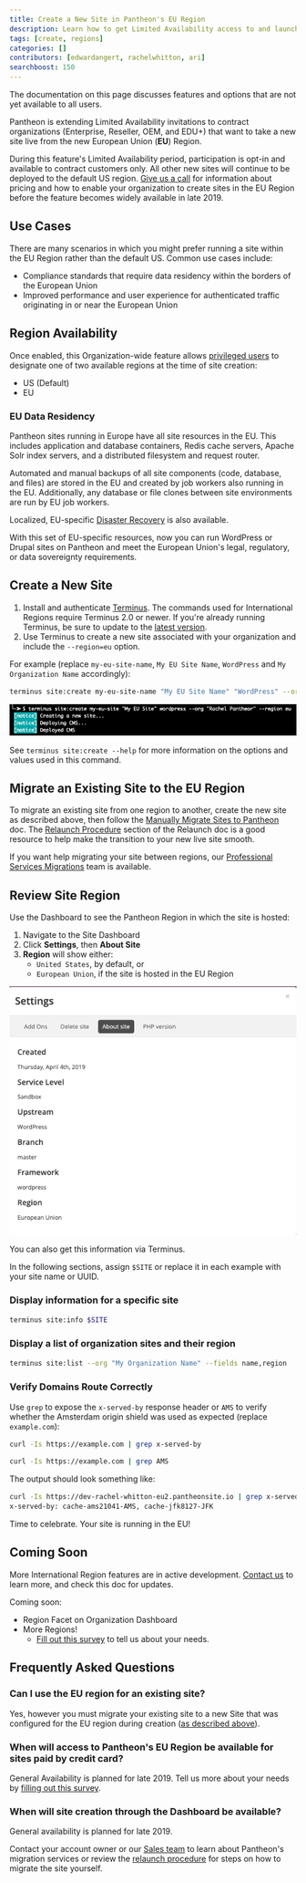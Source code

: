 ```yaml
---
title: Create a New Site in Pantheon's EU Region
description: Learn how to get Limited Availability access to and launch sites in Pantheon's European Union Region.
tags: [create, regions]
categories: []
contributors: [edwardangert, rachelwhitton, ari]
searchboost: 150
---
```


<Alert title="Limited Availability" type="info" markdown="1">
The documentation on this page discusses features and options that are not yet available to all users.
</Alert>

Pantheon is extending Limited Availability invitations to contract organizations (Enterprise, Reseller, OEM, and EDU+) that want to take a new site live from the new European Union (**EU**) Region.

During this feature's Limited Availability period, participation is opt-in and available to contract customers only. All other new sites will continue to be deployed to the default US region. [Give us a call](https://pantheon.io/contact-us) for information about pricing and how to enable your organization to create sites in the EU Region before the feature becomes widely available in late 2019.

## Use Cases
There are many scenarios in which you might prefer running a site within the EU Region rather than the default US. Common use cases include:

* Compliance standards that require data residency within the borders of the European Union
* Improved performance and user experience for authenticated traffic originating in or near the European Union

## Region Availability
Once enabled, this Organization-wide feature allows [privileged users](/docs/change-management/#organizations-roles-and-permissions) to designate one of two available regions at the time of site creation:

* US (Default)
* EU

### EU Data Residency

Pantheon sites running in Europe have all site resources in the EU. This includes application and database containers, Redis cache servers, Apache Solr index servers, and a distributed filesystem and request router.

Automated and manual backups of all site components (code, database, and files) are stored in the EU and created by job workers also running in the EU. Additionally, any database or file clones between site environments are run by EU job workers.

Localized, EU-specific [Disaster Recovery](/docs/disaster-recovery/) is also available.

With this set of EU-specific resources, now you can run WordPress or Drupal sites on Pantheon and meet the European Union's legal, regulatory, or data sovereignty requirements.

## Create a New Site

1. Install and authenticate [Terminus](/docs/terminus/). The commands used for International Regions require Terminus 2.0 or newer. If you're already running Terminus, be sure to update to the [latest version](/docs/terminus/updates/).
1. Use Terminus to create a new site associated with your organization and include the `--region=eu` option.

 For example (replace `my-eu-site-name`, `My EU Site Name`, `WordPress` and `My Organization Name` accordingly):

 ```bash
 terminus site:create my-eu-site-name "My EU Site Name" "WordPress" --org "My Organization Name" --region eu
 ```

  ![terminus site:create my-eu-site "My EU Site" "WordPress" --org "Rachel Pantheor" --region eu](/source/docs/assets/images/create-site-eu.png)

  See `terminus site:create --help` for more information on the options and values used in this command.

## Migrate an Existing Site to the EU Region
To migrate an existing site from one region to another, create the new site as described above, then follow the [Manually Migrate Sites to Pantheon](/docs/migrate-manual/#import-your-code) doc. The [Relaunch Procedure](/docs/relaunch/#relaunch-procedure) section of the Relaunch doc is a good resource to help make the transition to your new live site smooth.

If you want help migrating your site between regions, our [Professional Services Migrations](https://pantheon.io/professional-services) team is available.

## Review Site Region

Use the Dashboard to see the Pantheon Region in which the site is hosted:

1.  Navigate to the Site Dashboard
1.  Click **Settings**, then **About Site**
1.  **Region** will show either:
    - `United States`, by default, or
    - `European Union`, if the site is hosted in the EU Region

![Site Dashboard > Settings > About Site > Region: European Union](/source/docs/assets/images/settings-about-site-region-eu.png)

You can also get this information via Terminus.

In the following sections, assign `$SITE` or replace it in each example with your site name or UUID.

### Display information for a specific site

```bash
terminus site:info $SITE
```

### Display a list of organization sites and their region

```bash
terminus site:list --org "My Organization Name" --fields name,region
```

### Verify Domains Route Correctly
Use `grep` to expose the `x-served-by` response header or `AMS` to verify whether the Amsterdam origin shield was used as expected (replace `example.com`):

```bash
curl -Is https://example.com | grep x-served-by
```

```bash
curl -Is https://example.com | grep AMS
```

The output should look something like:

```bash
curl -Is https://dev-rachel-whitton-eu2.pantheonsite.io | grep x-served-by
x-served-by: cache-ams21041-AMS, cache-jfk8127-JFK
```

Time to celebrate. Your site is running in the EU!

## Coming Soon

More International Region features are in active development. [Contact us](https://pantheon.io/contact-us) to learn more, and check this doc for updates.

Coming soon:

  - Region Facet on Organization Dashboard
  - More Regions!
    - [Fill out this survey](https://www.getfeedback.com/r/hkR9uTAJ) to tell us about your needs.

## Frequently Asked Questions
### Can I use the EU region for an existing site?
Yes, however you must migrate your existing site to a new Site that was configured for the EU region during creation ([as described above](#create-a-new-site)).

### When will access to Pantheon's EU Region be available for sites paid by credit card?
General Availability is planned for late 2019. Tell us more about your needs by [filling out this survey](https://www.getfeedback.com/r/hkR9uTAJ).

### When will site creation through the Dashboard be available?
General availability is planned for late 2019.

Contact your account owner or our [Sales team](https://pantheon.io/contact-us) to learn about Pantheon's migration services or review the [relaunch procedure](/docs/relaunch/) for steps on how to migrate the site yourself.
